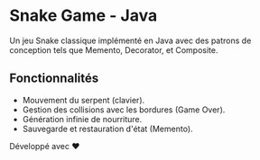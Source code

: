 # Snake Game - Java

Un jeu Snake classique implémenté en Java avec des patrons de conception tels que Memento, Decorator, et Composite.

## Fonctionnalités
- Mouvement du serpent (clavier).
- Gestion des collisions avec les bordures (Game Over).
- Génération infinie de nourriture.
- Sauvegarde et restauration d'état (Memento).


Développé avec ❤️ 
